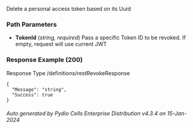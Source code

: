 






 
Delete a personal access token based on its Uuid  


### Path Parameters

 - **TokenId** (_string, required_) Pass a specific Token ID to be revoked. If empty, request will use current JWT




### Response Example (200)
Response Type /definitions/restRevokeResponse

```
{
  "Message": "string",
  "Success": true
}
```




###### Auto generated by Pydio Cells Enterprise Distribution v4.3.4 on 15-Jan-2024
